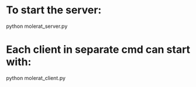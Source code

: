 
# To start the server:

python molerat_server.py 

# Each client in separate cmd can start with:

python molerat_client.py

